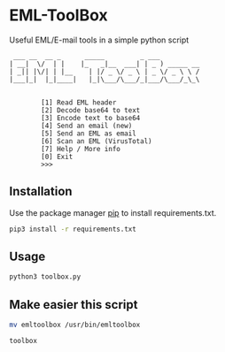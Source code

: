 # EML-ToolBox

Useful EML/E-mail tools in a simple python script

```golang
 ___ __  __ _      _____         _ ___
| __|  \/  | |    |_   _|__  ___| | _ ) _____ __
| _|| |\/| | |__    | |/ _ \/ _ \ | _ \/ _ \ \ /
|___|_|  |_|____|   |_|\___/\___/_|___/\___/_\_\


        [1] Read EML header
        [2] Decode base64 to text
        [3] Encode text to base64
        [4] Send an email (new)
        [5] Send an EML as email
        [6] Scan an EML (VirusTotal)
        [7] Help / More info
        [0] Exit
        >>>
```

## Installation
Use the package manager [pip](https://pip.pypa.io/en/stable/) to install requirements.txt.

```bash
pip3 install -r requirements.txt
```

## Usage

```bash
python3 toolbox.py
```

## Make easier this script
```bash
mv emltoolbox /usr/bin/emltoolbox

toolbox
```
